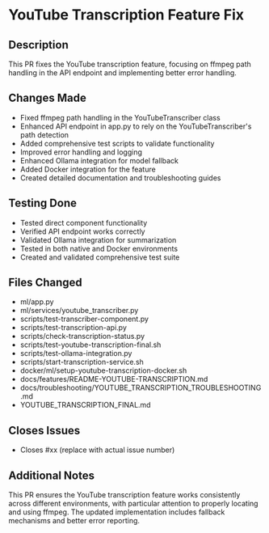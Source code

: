 # YouTube Transcription Feature Fix

## Description
This PR fixes the YouTube transcription feature, focusing on ffmpeg path handling in the API endpoint and implementing better error handling.

## Changes Made
- Fixed ffmpeg path handling in the YouTubeTranscriber class
- Enhanced API endpoint in app.py to rely on the YouTubeTranscriber's path detection
- Added comprehensive test scripts to validate functionality
- Improved error handling and logging
- Enhanced Ollama integration for model fallback
- Added Docker integration for the feature
- Created detailed documentation and troubleshooting guides

## Testing Done
- Tested direct component functionality
- Verified API endpoint works correctly
- Validated Ollama integration for summarization
- Tested in both native and Docker environments
- Created and validated comprehensive test suite

## Files Changed
- ml/app.py
- ml/services/youtube_transcriber.py
- scripts/test-transcriber-component.py
- scripts/test-transcription-api.py
- scripts/check-transcription-status.py
- scripts/test-youtube-transcription-final.sh
- scripts/test-ollama-integration.py
- scripts/start-transcription-service.sh
- docker/ml/setup-youtube-transcription-docker.sh
- docs/features/README-YOUTUBE-TRANSCRIPTION.md
- docs/troubleshooting/YOUTUBE_TRANSCRIPTION_TROUBLESHOOTING.md
- YOUTUBE_TRANSCRIPTION_FINAL.md

## Closes Issues
- Closes #xx (replace with actual issue number)

## Additional Notes
This PR ensures the YouTube transcription feature works consistently across different environments, with particular attention to properly locating and using ffmpeg. The updated implementation includes fallback mechanisms and better error reporting.
